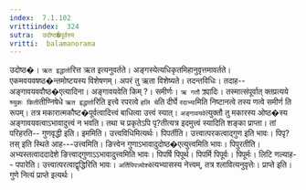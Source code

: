 ```yaml
---
index:  7.1.102
vrittiindex:  324
sutra:  उदोष्ठ�पूर्वस्य
vritti:  balamanorama 
---
```


उदोष्ठ�। `ऋत इद्धातो`रित्त ऋत इत्यनुवर्तते। अङ्गस्येत्यधिकृतमिहानुवृत्तमावर्तते। एकमवयवषष्ठ�न्तमोष्टयस्य विशेषणम्। अपरं तु ऋता विशेष्यते। तदन्तविधिः। तदाह--अङ्गावयववौष्ठ�एत्यादिना। अङ्गावयवेति किम् ?। समीर्णः। `ऋ गतौ` क्र्यादिः। तस्मात्संपूर्वात् क्तप्रत्यये ` श्र्युकः किती`तीण्निषेधे `ऋत इद्धातो`रिति इत्त्वे रपरत्वे `हलि चे`ति दीर्घे `रदाभ्या`मिति निष्टानत्वे तस्य णत्वे समीर्ण ति रूपम्। तत्र मकारात्मकौष्ट�पूर्वत्वादित्त्वं बाधित्वा उत्त्वं स्यात्। `अङ्गावयवे`त्युक्तौ तु मकारस्य ओष्ठ�स्य अङ्गावयवत्वाऽभावादुत्त्वं न भवति। तथा च प्रकृतेऽपि पृ?तीत्यत्र इदमुत्त्वं स्यादिति शङ्का प्राप्ता। तां परिहरति-- गुणवृद्धी इति। इममिति। उत्त्वविधिमित्यर्थः। पिपर्तीति। उत्त्वात्परकत्वाद्गुण इति भावः। पिपृ? तस् इति स्थिते आह---उत्त्वमिति। ङित्त्वेन गुणाऽभावादुदोष्ठ�एत्युत्त्वमिति भावः। पिपुरतीति। अभ्यस्तत्वाददादेशे ङित्त्वाद्गुणाऽऽभावादुत्त्वमिति भावः। पिपर्षि पिपूर्थ। पिपर्मि पिपूर्वः। पिपूर्मः। लिटि णल्याह-- पपारेति। उत्त्वात्परत्वाद्वृद्धिरिति भावः। `अर्तिपिपत्र्योश्चे`त्यभ्यासस्य नेत्त्वम्, तत्र श्लावित्यनुवृत्तेः। प्राप्ते इति। गुणे नित्यं प्राप्ते इत्यर्थः। 

